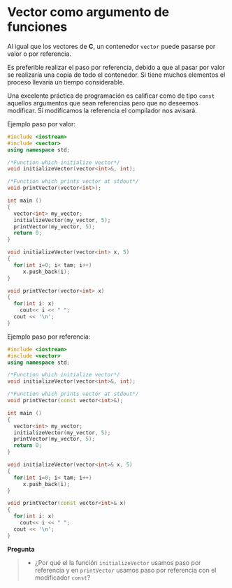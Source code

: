 # Vector como argumento de funciones
Al igual que los vectores de **C**, un contenedor `vector` puede pasarse por valor o por referencia.

Es preferible realizar el paso por referencia, debido a que al pasar por valor se realizaría una copia de todo el contenedor. Si tiene muchos elementos el proceso llevaría un tiempo considerable.

Una excelente práctica de programación es calificar como de tipo `const` aquellos argumentos que sean referencias pero que no deseemos modificar. Si modificamos la referencia el compilador nos avisará.

Ejemplo paso por valor:

```cpp
#include <iostream>
#include <vector>
using namespace std;

/*Function which initialize vector*/
void initializeVector(vector<int>&, int);

/*Function which prints vector at stdout*/
void printVector(vector<int>);

int main ()
{
  vector<int> my_vector;
  initializeVector(my_vector, 5);
  printVector(my_vector, 5);
  return 0;
}

void initializeVector(vector<int> x, 5)
{
  for(int i=0; i< tam; i++)
     x.push_back(i);
}

void printVector(vector<int> x)
{
  for(int i: x)
    cout<< i << " ";
  cout << '\n';
}
```

Ejemplo paso por referencia:

```cpp
#include <iostream>
#include <vector>
using namespace std;

/*Function which initialize vector*/
void initializeVector(vector<int>&, int);

/*Function which prints vector at stdout*/
void printVector(const vector<int>&);

int main ()
{
  vector<int> my_vector;
  initializeVector(my_vector, 5);
  printVector(my_vector, 5);
  return 0;
}

void initializeVector(vector<int>& x, 5)
{
  for(int i=0; i< tam; i++)
     x.push_back(i);
}

void printVector(const vector<int>& x)
{
  for(int i: x)
    cout<< i << " ";
  cout << '\n';
}
```



**Pregunta**
>- ¿Por qué el la función `initializeVector` usamos paso por referencia y en `printVector` usamos paso por referencia con el modificador `const`?
